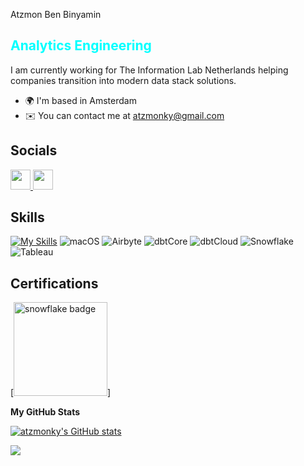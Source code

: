 Atzmon Ben Binyamin

<span style="color:#00ffff">Analytics Engineering</span>
---------------------

I am currently working for The Information Lab Netherlands helping companies transition into modern data stack solutions.

* 🌍  I'm based in Amsterdam
* ✉️  You can contact me at [atzmonky@gmail.com](mailto:atzmonky@gmail.com)


## Socials
<p align="left"> <a href="https://www.github.com/atzmonky" target="_blank" rel="noreferrer"> <picture> <source media="(prefers-color-scheme: dark)" srcset="https://raw.githubusercontent.com/danielcranney/readme-generator/main/public/icons/socials/github-dark.svg" /> <source media="(prefers-color-scheme: light)" srcset="https://raw.githubusercontent.com/danielcranney/readme-generator/main/public/icons/socials/github.svg" /> <img src="https://raw.githubusercontent.com/danielcranney/readme-generator/main/public/icons/socials/github.svg" width="32" height="32" /> </picture> </a> <a href="https://www.linkedin.com/in/atzmon-ben-binyamin" target="_blank" rel="noreferrer"> <picture> <source media="(prefers-color-scheme: dark)" srcset="https://raw.githubusercontent.com/danielcranney/readme-generator/main/public/icons/socials/linkedin-dark.svg" /> <source media="(prefers-color-scheme: light)" srcset="https://raw.githubusercontent.com/danielcranney/readme-generator/main/public/icons/socials/linkedin.svg" /> <img src="https://raw.githubusercontent.com/danielcranney/readme-generator/main/public/icons/socials/linkedin.svg" width="32" height="32" /> </picture> </a></p>

## Skills
[![My Skills](https://skillicons.dev/icons?i=aws,git,github,githubactions,gitlab,py,r,vscode,flutter&perline=5)](https://skillicons.dev)
![macOS](https://img.shields.io/badge/macOS-000000?logo=macOS&logoColor=white&style=flat)
![Airbyte](https://img.shields.io/badge/Airbyte-615EFF?logo=Airbyte&logoColor=white&style=flat)
![dbtCore](https://img.shields.io/badge/dbtCore-FF694B?logo=DBT&logoColor=white&style=flat) 
![dbtCloud](https://img.shields.io/badge/dbtCloud-FF694B?logo=DBT&logoColor=white&style=flat)
![Snowflake](https://img.shields.io/badge/Snowflake-29B5E8?logo=Snowflake&logoColor=white&style=flat)
![Tableau](https://img.shields.io/badge/Tableau-E97627?logo=Tableau&logoColor=white&style=flat)

## Certifications
[<img alt="snowflake badge" width="150" src="https://miro.medium.com/v2/resize:fit:302/0*rSN2PYxEHCVi-_Es.png"/>]


<b>My GitHub Stats</b>

<a href="http://www.github.com/atzmonky"><img src="https://github-readme-stats.vercel.app/api?username=atzmonky&show_icons=true&hide=&count_private=true&title_color=0891b2&text_color=ffffff&icon_color=0891b2&bg_color=1c1917&hide_border=true&show_icons=true" alt="atzmonky's GitHub stats" /></a>

<a href="http://www.github.com/atzmonky"><img src="https://github-readme-streak-stats.herokuapp.com/?user=atzmonky&stroke=ffffff&background=1c1917&ring=0891b2&fire=0891b2&currStreakNum=ffffff&currStreakLabel=0891b2&sideNums=ffffff&sideLabels=ffffff&dates=ffffff&hide_border=true" /></a>
<!--
**Atzmonky/atzmonky** is a ✨ _special_ ✨ repository because its `README.md` (this file) appears on your GitHub profile.

Here are some ideas to get you started:

- 🔭 I’m currently working on ...
- 🌱 I’m currently learning ...
- 👯 I’m looking to collaborate on ...
- 🤔 I’m looking for help with ...
- 💬 Ask me about ...
- 📫 How to reach me: ...
- 😄 Pronouns: ...
- ⚡ Fun fact: ...
-->
